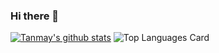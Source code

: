 ### Hi there 👋
[![Tanmay's github stats](https://github-readme-stats.vercel.app/api?username=tans105)](https://github.com/anuraghazra/github-readme-stats)
![Top Languages Card](https://github-readme-stats.vercel.app/api/top-langs/?username=tans105)

<!--
**tans105/tans105** is a ✨ _special_ ✨ repository because its `README.md` (this file) appears on your GitHub profile.

Here are some ideas to get you started:

- 🔭 I’m currently working on ...
- 🌱 I’m currently learning ...
- 👯 I’m looking to collaborate on ...
- 🤔 I’m looking for help with ...
- 💬 Ask me about ...
- 📫 How to reach me: ...
- 😄 Pronouns: ...
- ⚡ Fun fact: ...
-->
